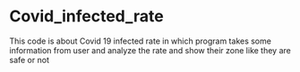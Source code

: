 # Covid_infected_rate
This code is about Covid 19 infected rate in which program takes some information from user and analyze the rate and show their zone like they are safe or not
